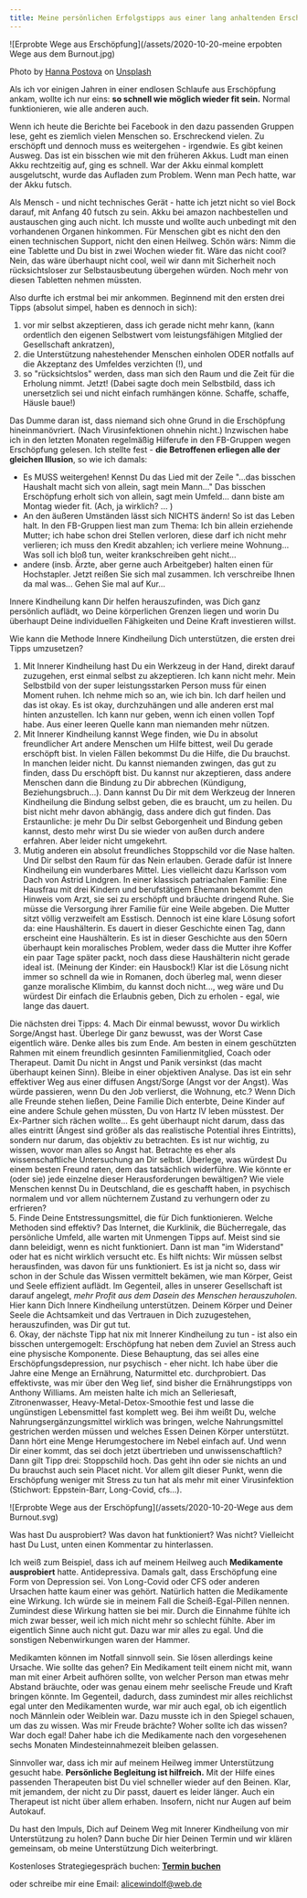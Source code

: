 ```yaml
---
title: Meine persönlichen Erfolgstipps aus einer lang anhaltenden Erschöpfung raus - mit dem Inneren Kind.
---
```

![Erprobte Wege aus Erschöpfung](/assets/2020-10-20-meine erpobten Wege aus dem Burnout.jpg)

<span>Photo by <a href="https://unsplash.com/@annapostovaya?utm_source=unsplash&amp;utm_medium=referral&amp;utm_content=creditCopyText">Hanna Postova</a> on <a href="https://unsplash.com/s/photos/burnout?utm_source=unsplash&amp;utm_medium=referral&amp;utm_content=creditCopyText">Unsplash</a></span>

Als ich vor einigen Jahren in einer endlosen Schlaufe aus Erschöpfung ankam, wollte ich nur eins: **so schnell wie möglich wieder fit sein.** Normal funktionieren, wie alle anderen auch. 

Wenn ich heute die Berichte bei Facebook in den dazu passenden Gruppen lese, geht es ziemlich vielen Menschen so. Erschreckend vielen. Zu erschöpft und dennoch muss es weitergehen - irgendwie. Es gibt keinen Ausweg. Das ist ein bisschen wie mit den früheren Akkus. Ludt man einen Akku rechtzeitig auf, ging es schnell. War der Akku einmal komplett ausgelutscht, wurde das Aufladen zum Problem. Wenn man Pech hatte, war der Akku futsch.  

Als Mensch - und nicht technisches Gerät - hatte ich jetzt nicht so viel Bock darauf, mit Anfang 40 futsch zu sein. Akku bei amazon nachbestellen und austauschen ging auch nicht. Ich musste und wollte auch unbedingt mit den vorhandenen Organen hinkommen. Für Menschen gibt es nicht den den einen technischen Support, nicht den einen Heilweg. Schön wärs: Nimm die eine Tablette und Du bist in zwei Wochen wieder fit. Wäre das nicht cool? Nein, das wäre überhaupt nicht cool, weil wir dann mit Sicherheit noch rücksichtsloser zur Selbstausbeutung übergehen würden. Noch mehr von diesen Tabletten nehmen müssten.  

Also durfte ich erstmal bei mir ankommen. 
Beginnend mit den ersten drei Tipps (absolut simpel, haben es dennoch in sich): 
1. vor mir selbst akzeptieren, dass ich gerade nicht mehr kann, (kann ordentlich den eigenen Selbstwert vom leistungsfähigen Mitglied der Gesellschaft ankratzen),
2. die Unterstützung nahestehender Menschen einholen ODER notfalls auf die Akzeptanz des Umfeldes verzichten (!), und 
3. so "rücksichtslos" werden, dass man sich den Raum und die Zeit für die Erholung nimmt. Jetzt! (Dabei sagte doch mein Selbstbild, dass ich unersetzlich sei und nicht einfach rumhängen könne. Schaffe, schaffe, Häusle baue!)

Das Dumme daran ist, dass niemand sich ohne Grund in die Erschöpfung hineinmanövriert. (Nach Virusinfektionen ohnehin nicht.) Inzwischen habe ich in den letzten Monaten regelmäßig Hilferufe in den FB-Gruppen wegen Erschöpfung gelesen. Ich stellte fest - **die Betroffenen erliegen alle der gleichen Illusion**, so wie ich damals: 
- Es MUSS weitergehen! Kennst Du das Lied mit der Zeile "...das bisschen Haushalt macht sich von allein, sagt mein Mann..." Das bisschen Erschöpfung erholt sich von allein, sagt mein Umfeld... dann biste am Montag wieder fit. (Ach, ja wirklich? ... )  
- An den äußeren Umständen lässt sich NICHTS ändern! So ist das Leben halt. In den FB-Gruppen liest man zum Thema: Ich bin allein erziehende Mutter; ich habe schon drei Stellen verloren, diese darf ich nicht mehr verlieren; ich muss den Kredit abzahlen; ich verliere meine Wohnung... Was soll ich bloß tun, weiter krankschreiben geht nicht...
- andere (insb. Ärzte, aber gerne auch Arbeitgeber) halten einen für Hochstapler. Jetzt reißen Sie sich mal zusammen. Ich verschreibe Ihnen da mal was... Gehen Sie mal auf Kur...

Innere Kindheilung kann Dir helfen herauszufinden, was Dich ganz persönlich auflädt, wo Deine körperlichen Grenzen liegen und worin Du überhaupt Deine individuellen Fähigkeiten und Deine Kraft investieren willst. 

Wie kann die Methode Innere Kindheilung Dich unterstützen, die ersten drei Tipps umzusetzen?
1. Mit Innerer Kindheilung hast Du ein Werkzeug in der Hand, direkt darauf zuzugehen, erst einmal selbst zu akzeptieren. Ich kann nicht mehr. Mein Selbstbild von der super leistungsstarken Person muss für einen Moment ruhen. Ich nehme mich so an, wie ich bin. Ich darf heilen und das ist okay. Es ist okay, durchzuhängen und alle anderen erst mal hinten anzustellen. Ich kann nur geben, wenn ich einen vollen Topf habe. Aus einer leeren Quelle kann man niemanden mehr nützen.  
2. Mit Innerer Kindheilung kannst Wege finden, wie Du in absolut freundlicher Art andere Menschen um Hilfe bittest, weil Du gerade erschöpft bist. In vielen Fällen bekommst Du die Hilfe, die Du brauchst. In manchen leider nicht. Du kannst niemanden zwingen, das gut zu finden, dass Du erschöpft bist. Du kannst nur akzeptieren, dass andere Menschen dann die Bindung zu Dir abbrechen (Kündigung, Beziehungsbruch...). Dann kannst Du Dir mit dem Werkzeug der Inneren Kindheilung die Bindung selbst geben, die es braucht, um zu heilen. Du bist nicht mehr davon abhängig, dass andere dich gut finden. Das Erstaunliche: je mehr Du Dir selbst Geborgenheit und Bindung geben kannst, desto mehr wirst Du sie wieder von außen durch andere erfahren. Aber leider nicht umgekehrt. 
3. Mutig anderen ein absolut freundliches Stoppschild vor die Nase halten. Und Dir selbst den Raum für das Nein erlauben. Gerade dafür ist Innere Kindheilung ein wunderbares Mittel. Lies vielleicht dazu Karlsson vom Dach von Astrid Lindgren. In einer klassisch patriachalen Familie: Eine Hausfrau mit drei Kindern und berufstätigem Ehemann bekommt den Hinweis vom Arzt, sie sei zu erschöpft und bräuchte dringend Ruhe. Sie müsse die Versorgung ihrer Familie für eine Weile abgeben. Die Mutter sitzt völlig verzweifelt am Esstisch. Dennoch ist eine klare Lösung sofort da: eine Haushälterin. Es dauert in dieser Geschichte einen Tag, dann erscheint eine Haushälterin. Es ist in dieser Geschichte aus den 50ern überhaupt kein moralisches Problem, weder dass die Mutter ihre Koffer ein paar Tage später packt, noch dass diese Haushälterin nicht gerade ideal ist. (Meinung der Kinder: ein Hausbock!) Klar ist die Lösung nicht immer so schnell da wie in Romanen, doch überleg mal, wenn dieser ganze moralische Klimbim, du kannst doch nicht..., weg wäre und Du würdest Dir einfach die Erlaubnis geben, Dich zu erholen - egal, wie lange das dauert.     

Die nächsten drei Tipps: 
4. Mach Dir einmal bewusst, wovor Du wirklich Sorge/Angst hast. Überlege Dir ganz bewusst, was der Worst Case eigentlich wäre. Denke alles bis zum Ende. Am besten in einem geschützten Rahmen mit einem freundlich gesinnten Familienmitglied, Coach oder Therapeut. Damit Du nicht in Angst und Panik versinkst (das macht überhaupt keinen Sinn). Bleibe in einer objektiven Analyse. Das ist ein sehr effektiver Weg aus einer diffusen Angst/Sorge (Angst vor der Angst). Was würde passieren, wenn Du den Job verlierst, die Wohnung, etc.? Wenn Dich alle Freunde stehen ließen, Deine Familie Dich enterbte, Deine Kinder auf eine andere Schule gehen müssten, Du von Hartz IV leben müsstest. Der Ex-Partner sich rächen wollte... Es geht überhaupt nicht darum, dass das alles eintritt (Ängest sind größer als das realistische Potential ihres Eintritts), sondern nur darum, das objektiv zu betrachten. Es ist nur wichtig, zu wissen, wovor man alles so Angst hat. Betrachte es eher als wissenschaftliche Untersuchung an Dir selbst. Überlege, was würdest Du einem besten Freund raten, dem das tatsächlich widerführe. Wie könnte er (oder sie) jede einzelne dieser Herausforderungen bewältigen? Wie viele Menschen kennst Du in Deutschland, die es geschafft haben, in psychisch normalem und vor allem nüchternem Zustand zu verhungern oder zu erfrieren?    
5. Finde Deine Entstressungsmittel, die für Dich funktionieren. Welche Methoden sind effektiv? Das Internet, die Kurklinik, die Bücherregale, das persönliche Umfeld, alle warten mit Unmengen Tipps auf. Meist sind sie dann beleidigt, wenn es nicht funktioniert. Dann ist man "im Widerstand" oder hat es nicht wirklich versucht etc. Es hilft nichts: Wir müssen selbst herausfinden, was davon für uns funktioniert.  Es ist ja nicht so, dass wir schon in der Schule das Wissen vermittelt bekämen, wie man Körper, Geist und Seele effizient auflädt. Im Gegenteil, alles in unserer Gesellschaft ist darauf angelegt, *mehr Profit aus dem Dasein des Menschen herauszuholen.* Hier kann Dich Innere Kindheilung unterstützen. Deinem Körper und Deiner Seele die Achtsamkeit und das Vertrauen in Dich zuzugestehen, herauszufinden, was Dir gut tut.  
6. Okay, der nächste Tipp hat nix mit Innerer Kindheilung zu tun - ist also ein bisschen untergemogelt: Erschöpfung hat neben dem Zuviel an Stress auch eine physische Komponente. Diese Behauptung, das sei alles eine Erschöpfungsdepression, nur psychisch - eher nicht. Ich habe über die Jahre eine Menge an Ernährung, Naturmittel etc. durchprobiert. Das effektivste, was mir über den Weg lief, sind bisher die Ernährungstipps von Anthony Williams. Am meisten halte ich mich an Selleriesaft, Zitronenwasser, Heavy-Metal-Detox-Smoothie fest und lasse die ungünstigen Lebensmittel fast komplett weg. Bei ihm weißt Du, welche Nahrungsergänzungsmittel wirklich was bringen, welche Nahrungsmittel gestrichen werden müssen und welches Essen Deinen Körper unterstützt. Dann hört eine Menge Herumgestochere im Nebel einfach auf. Und wenn Dir einer kommt, das sei doch jetzt übertrieben und unwissenschaftlich?  Dann gilt Tipp drei: Stoppschild hoch. Das geht ihn oder sie nichts an und Du brauchst auch sein Placet nicht. Vor allem gilt dieser Punkt, wenn die Erschöpfung weniger mit Stress zu tun hat als mehr mit einer Virusinfektion (Stichwort: Eppstein-Barr, Long-Covid, cfs...). 

![Erprobte Wege aus der Erschöpfung](/assets/2020-10-20-Wege aus dem Burnout.svg)

Was hast Du ausprobiert? Was davon hat funktioniert? Was nicht? Vielleicht hast Du Lust, unten einen Kommentar zu hinterlassen. 

Ich weiß zum Beispiel, dass ich auf meinem Heilweg auch **Medikamente ausprobiert** hatte. Antidepressiva. Damals galt, dass Erschöpfung eine Form von Depression sei. Von Long-Covid oder CFS oder anderen Ursachen hatte kaum einer was gehört. Natürlich hatten die Medikamente eine Wirkung. Ich würde sie in meinem Fall die Scheiß-Egal-Pillen nennen. Zumindest diese Wirkung hatten sie bei mir. Durch die Einnahme fühlte ich mich zwar besser, weil ich mich nicht mehr so schlecht fühlte. Aber im eigentlich Sinne auch nicht gut. Dazu war mir alles zu egal. Und die sonstigen Nebenwirkungen waren der Hammer. 

Medikamten können im Notfall sinnvoll sein. Sie lösen allerdings keine Ursache. Wie sollte das gehen? Ein Medikament teilt einem nicht mit, wann man mit einer Arbeit aufhören sollte, von welcher Person man etwas mehr Abstand bräuchte, oder was genau einem mehr seelische Freude und Kraft bringen könnte. Im Gegenteil, dadurch, dass zumindest mir alles reichlichst egal unter den Medikamenten wurde, war mir auch egal, ob ich eigentlich noch Männlein oder Weiblein war. Dazu musste ich in den Spiegel schauen, um das zu wissen. Was mir Freude brächte? Woher sollte ich das wissen? War doch egal! Daher habe ich die Medikamente nach den vorgesehenen sechs Monaten Mindesteinnahmezeit bleiben gelassen.  

Sinnvoller war, dass ich mir auf meinem Heilweg immer Unterstützung gesucht habe. **Persönliche Begleitung ist hilfreich.** Mit der Hilfe eines passenden Therapeuten bist Du viel schneller wieder auf den Beinen. Klar, mit jemandem, der nicht zu Dir passt, dauert es leider länger.  Auch ein Therapeut ist nicht über allem erhaben. Insofern, nicht nur Augen auf beim Autokauf.

Du hast den Impuls, Dich auf Deinem Weg mit Innerer Kindheilung von mir Unterstützung zu holen? Dann buche Dir hier Deinen Termin und wir klären gemeinsam, ob meine Unterstützung Dich weiterbringt. 

Kostenloses Strategiegespräch buchen:
**[Termin buchen](https://alicewindolf.youcanbook.me)**

oder schreibe mir eine Email: alicewindolf@web.de



